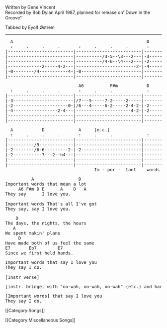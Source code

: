 Written by Gene Vincent<br>
Recorded by Bob Dylan April 1987, planned for release on''Down in the Groove''<br>

Tabbed by Eyolf Østrem

----
<pre class="tab">
  A                                                   D
  :     .     .     .       :     .     .     .       :     .     .     .
|-------------------------|-------------------------|-------------------------|
|-------------------------|----------/3-5--\3---2---|-3-----------3---3-------|
|-------------------------|----------/4-6--\4---2---|-2---------2h4---2---2---|
|-------------2-----4-2---|-----------------------2-|-4-------------------2---|
|-0--------/4-----------4-|-0-----------------------|-------------------------|
|-------------------------|-------------------------|-------------------------|
</pre>
<pre class="tab">
                            A6          F#m           D           E
  :     .     .     .       :     .     .     .       :     .     .     .
|-------------------------|-------------------------|-----------2-------------|
|-3-----------------------|/7---5-----7-2-----2-----|-------------------------|
|-2---------------------0-|/6---4-----6-2-----2-4-2-|-2-----2-4---2-----1-----|
|-4-----------------2-4---|---------------------4-2-|-2-----------2-----2-----|
|-------------------------|-------------------------|-------------------------|
|-------------------------|-------------------------|-------------------------|
</pre>
<pre class="tab">
  A           D             A     [n.c.]
  :     .     .     .       :     .     .     .       :     .     .     .
|-------------------------|-------------------------|-------------------------|
|----------/5-------------|-------------------------|-------------------------|
|-2--------/6-6---------2-|-2-----------------------|-------------------------|
|-2-----------7---2--h4---|-------------------------|-------------------------|
|-------------------------|-------------------------|-------------------------|
|-------------------------|-------------------------|-------------------------|
                                  Im - por -  tant    words . . .
</pre>

<pre class="verse">
          A                 D
Important words that mean a lot
     A6 F#m D E      A    D   A
They say      I love you.

Important words That's all I've got
They say, say I love you.
</pre>

<pre class="bridge">
    D
The days, the nights, the hours
   A
We spent makin' plans
     D
Have made both of us feel the same
E7       Eb7        E7
Since we first held hands.
</pre>

<pre class="verse">
Important words that say I love you
They say I do.

[Instr verse]
</pre>

<pre class="bridge">
[instr. bridge, with "oo-wah, oo-wah, oo-wah" (etc.) and harp]
</pre>

<pre class="verse">
[Important words] that say I love you
They say I do.
</pre>

[[Category:Songs]]

[[Category:Miscellaneous Songs]]